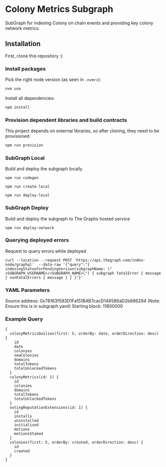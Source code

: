 # Colony Metrics Subgraph

SubGraph for indexing Colony on chain events and providing key colony network metrics.

## Installation

First, clone this repository :)

### Install packages

Pick the right node version (as seen in `.nvmrc`):

```bash
nvm use
```

Install all dependencies:

```bash
npm install
```

### Provision dependent libraries and build contracts

This project depends on external libraries, so after cloning, they need to be provisioned:
```bash
npm run provision
```

### SubGraph Local

Build and deploy the subgraph locally
```
npm run codegen

npm run create-local

npm run deploy-local
```

### SubGraph Deploy

Build and deploy the subgraph to The Graphs hosted service
```
npm run deploy-network
```

### Querying deployed errors

Request to query errors while deployed
```
curl --location --request POST 'https://api.thegraph.com/index-node/graphql'  --data-raw '{"query":"{ indexingStatusForPendingVersion(subgraphName: \"<SUBGRAPH_USERNAME>/<SUBGRAPH_NAME>\") { subgraph fatalError { message } nonFatalErrors { message } } }"}'
```

### YAML Parameters

Source address: 0x78163f593D1Fa151B4B7cacD146586aD2b686294 (Note: Ensure this is in subgraph.yaml)
Starting block: 11800000

### Example Query

```
{
  colonyMetricsDailies(first: 5, orderBy: date, orderDirection: desc) {
    id
    date
    colonies
    newColonies
    domains
    totalTokens
    totalUnlockedTokens
  }
  colonyMetrics(id: 1) {
    id
    colonies
    domains
    totalTokens
    totalUnlockedTokens
  }
  votingReputationExtensions(id: 1) {
    id
    installs
    uninstalled
    initialised
    motions
    motionsStaked
  }
  colonies(first: 5, orderBy: created, orderDirection: desc) {
    id
    created
  }
}
```

